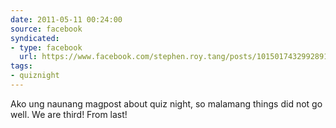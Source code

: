 ```yaml
---
date: 2011-05-11 00:24:00
source: facebook
syndicated:
- type: facebook
  url: https://www.facebook.com/stephen.roy.tang/posts/10150174329928912
tags:
- quiznight
---
```


Ako ung naunang magpost about quiz night, so malamang things did not go well. We are third! From last!